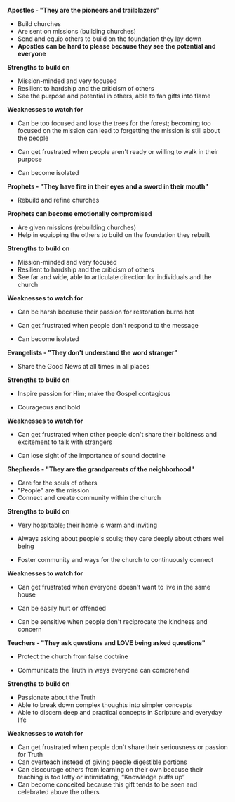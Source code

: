 **Apostles - "They are the pioneers and trailblazers"**

- Build churches
- Are sent on missions (building churches)
- Send and equip others to build on the foundation they lay down
- **Apostles can be hard to please because they see the potential and everyone**

**Strengths to build on**

- Mission-minded and very focused
- Resilient to hardship and the criticism of others
- See the purpose and potential in others, able to fan gifts into flame

**Weaknesses to watch for**

- Can be too focused and lose the trees for the forest; becoming too focused on the mission can lead to forgetting the mission is still about the people
- Can get frustrated when people aren't ready or willing to walk in their purpose

- Can become isolated

**Prophets - "They have fire in their eyes and a sword in their mouth"**

- Rebuild and refine churches

**Prophets can become emotionally compromised**

- Are given missions (rebuilding churches)
- Help in equipping the others to build on the foundation they rebuilt

**Strengths to build on**

- Mission-minded and very focused
- Resilient to hardship and the criticism of others
- See far and wide, able to articulate direction for individuals and the church

**Weaknesses to watch for**

- Can be harsh because their passion for restoration burns hot

- Can get frustrated when people don't respond to the message
- Can become isolated

**Evangelists - "They don't understand the word stranger"**

- Share the Good News at all times in all places

**Strengths to build on**

- Inspire passion for Him; make the Gospel contagious

- Courageous and bold

**Weaknesses to watch for**

- Can get frustrated when other people don't share their boldness and excitement to talk with strangers

- Can lose sight of the importance of sound doctrine

**Shepherds - "They are the grandparents of the neighborhood"**

- Care for the souls of others
- "People" are the mission
- Connect and create community within the church

**Strengths to build on**

- Very hospitable; their home is warm and inviting

- Always asking about people's souls; they care deeply about others well being
- Foster community and ways for the church to continuously connect

**Weaknesses to watch for**

- Can get frustrated when everyone doesn't want to live in the same house

- Can be easily hurt or offended
- Can be sensitive when people don't reciprocate the kindness and concern

**Teachers - "They ask questions and LOVE being asked questions"**

- Protect the church from false doctrine

- Communicate the Truth in ways everyone can comprehend

**Strengths to build on**

- Passionate about the Truth
- Able to break down complex thoughts into simpler concepts
- Able to discern deep and practical concepts in Scripture and everyday life

**Weaknesses to watch for**

- Can get frustrated when people don't share their seriousness or passion for Truth
- Can overteach instead of giving people digestible portions
- Can discourage others from learning on their own because their teaching is too lofty or intimidating; “Knowledge puffs up”
- Can become conceited because this gift tends to be seen and celebrated above the others